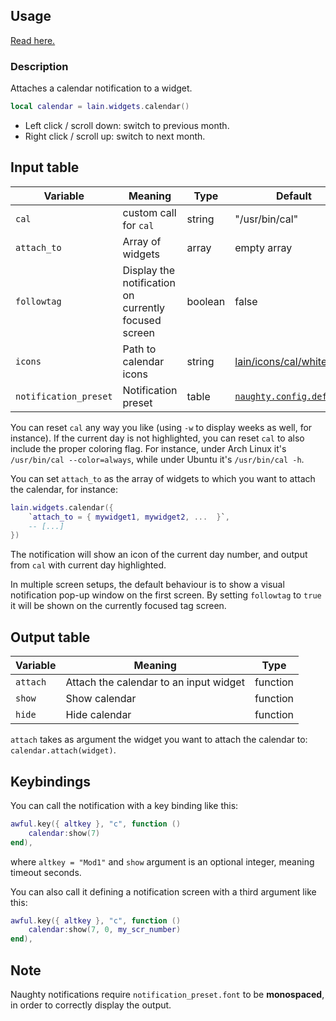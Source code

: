 ## Usage

[Read here.](https://github.com/copycat-killer/lain/wiki/Widgets#usage)

### Description

Attaches a calendar notification to a widget.

```lua
local calendar = lain.widgets.calendar()
```

- Left click / scroll down: switch to previous month.
- Right click / scroll up: switch to next month.

## Input table

Variable | Meaning | Type | Default
--- | --- | --- | ---
`cal` | custom call for `cal` | string | "/usr/bin/cal"
`attach_to` | Array of widgets | array | empty array
`followtag` | Display the notification on currently focused screen | boolean | false
`icons` | Path to calendar icons | string | [lain/icons/cal/white](https://github.com/copycat-killer/lain/tree/master)
`notification_preset` | Notification preset | table | [`naughty.config.defaults`](https://awesomewm.org/apidoc/libraries/naughty.html#config.defaults)

You can reset `cal` any way you like (using `-w` to display weeks as well, for instance). If the current day is not highlighted, you can reset `cal` to also include the proper coloring flag. For instance, under Arch Linux it's `/usr/bin/cal --color=always`, while under Ubuntu it's `/usr/bin/cal -h`.

You can set `attach_to` as the array of widgets to which you want to attach the calendar, for instance: 
```lua
lain.widgets.calendar({
    `attach_to = { mywidget1, mywidget2, ...  }`,
    -- [...]
})
```

The notification will show an icon of the current day number, and output from ``cal`` with current day highlighted.

In multiple screen setups, the default behaviour is to show a visual notification pop-up window on the first screen. By setting `followtag` to `true` it will be shown on the currently focused tag screen.

## Output table

Variable | Meaning | Type
--- | --- | ---
`attach` | Attach the calendar to an input widget | function
`show` | Show calendar | function
`hide` | Hide calendar | function

`attach` takes as argument the widget you want to attach the calendar to: `calendar.attach(widget)`.

## Keybindings

You can call the notification with a key binding like this:

```lua
awful.key({ altkey }, "c", function ()
    calendar:show(7)
end),
```

where ``altkey = "Mod1"`` and ``show`` argument is an optional integer, meaning timeout seconds.

You can also call it defining a notification screen with a third argument like this:

```lua
awful.key({ altkey }, "c", function ()
    calendar:show(7, 0, my_scr_number)
end),
```

## Note

Naughty notifications require `notification_preset.font` to be **monospaced**, in order to correctly display the output.